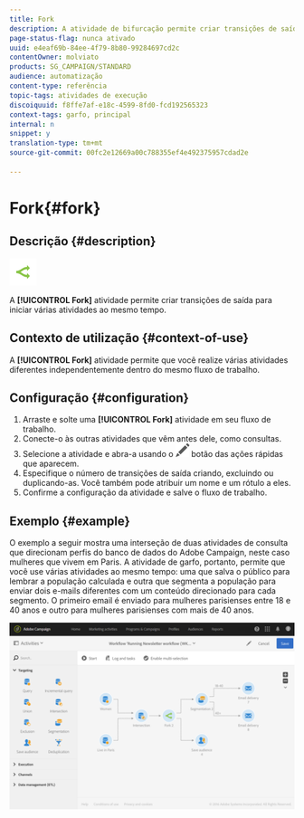```yaml
---
title: Fork
description: A atividade de bifurcação permite criar transições de saída para iniciar várias atividades ao mesmo tempo.
page-status-flag: nunca ativado
uuid: e4eaf69b-84ee-4f79-8b80-99284697cd2c
contentOwner: molviato
products: SG_CAMPAIGN/STANDARD
audience: automatização
content-type: referência
topic-tags: atividades de execução
discoiquuid: f8ffe7af-e18c-4599-8fd0-fcd192565323
context-tags: garfo, principal
internal: n
snippet: y
translation-type: tm+mt
source-git-commit: 00fc2e12669a00c788355ef4e492375957cdad2e

---
```



# Fork{#fork}

## Descrição {#description}

![](assets/fork.png)

A **[!UICONTROL Fork]** atividade permite criar transições de saída para iniciar várias atividades ao mesmo tempo.

## Contexto de utilização {#context-of-use}

A **[!UICONTROL Fork]** atividade permite que você realize várias atividades diferentes independentemente dentro do mesmo fluxo de trabalho.

## Configuração {#configuration}

1. Arraste e solte uma **[!UICONTROL Fork]** atividade em seu fluxo de trabalho.
1. Conecte-o às outras atividades que vêm antes dele, como consultas.
1. Selecione a atividade e abra-a usando o ![](assets/edit_darkgrey-24px.png) botão das ações rápidas que aparecem.
1. Especifique o número de transições de saída criando, excluindo ou duplicando-as. Você também pode atribuir um nome e um rótulo a eles.
1. Confirme a configuração da atividade e salve o fluxo de trabalho.

## Exemplo {#example}

O exemplo a seguir mostra uma interseção de duas atividades de consulta que direcionam perfis do banco de dados do Adobe Campaign, neste caso mulheres que vivem em Paris. A atividade de garfo, portanto, permite que você use várias atividades ao mesmo tempo: uma que salva o público para lembrar a população calculada e outra que segmenta a população para enviar dois e-mails diferentes com um conteúdo direcionado para cada segmento. O primeiro email é enviado para mulheres parisienses entre 18 e 40 anos e outro para mulheres parisienses com mais de 40 anos.

![](assets/wkf_fork_example.png)

